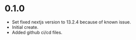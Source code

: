 # 0.1.0

- Set fixed nextjs version to 13.2.4 because of known issue.
- Initial create.
- Added github ci/cd files.
